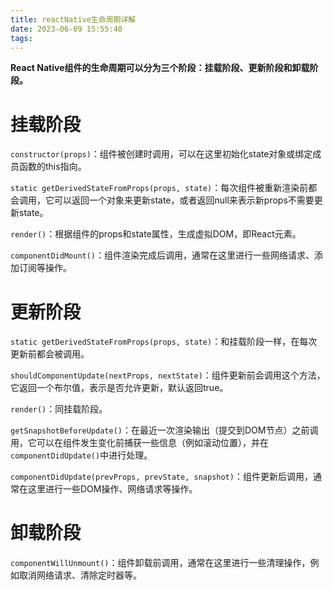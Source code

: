 ```yaml
---
title: reactNative生命周期详解
date: 2023-06-09 15:55:40
tags:
---
```

**React Native组件的生命周期可以分为三个阶段：挂载阶段、更新阶段和卸载阶段。**

# 挂载阶段
```constructor(props)```：组件被创建时调用，可以在这里初始化state对象或绑定成员函数的this指向。

```static getDerivedStateFromProps(props, state)```：每次组件被重新渲染前都会调用，它可以返回一个对象来更新state，或者返回null来表示新props不需要更新state。

```render()```：根据组件的props和state属性，生成虚拟DOM，即React元素。

```componentDidMount()```：组件渲染完成后调用，通常在这里进行一些网络请求、添加订阅等操作。

# 更新阶段
```static getDerivedStateFromProps(props, state)```：和挂载阶段一样，在每次更新前都会被调用。

```shouldComponentUpdate(nextProps, nextState)```：组件更新前会调用这个方法，它返回一个布尔值，表示是否允许更新，默认返回true。

```render()```：同挂载阶段。

```getSnapshotBeforeUpdate()```：在最近一次渲染输出（提交到DOM节点）之前调用，它可以在组件发生变化前捕获一些信息（例如滚动位置），并在 ```componentDidUpdate()```中进行处理。

```componentDidUpdate(prevProps, prevState, snapshot)```：组件更新后调用，通常在这里进行一些DOM操作、网络请求等操作。

# 卸载阶段
```componentWillUnmount()```：组件卸载前调用，通常在这里进行一些清理操作，例如取消网络请求、清除定时器等。